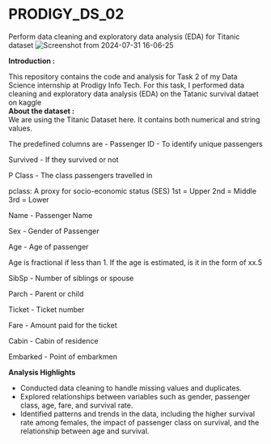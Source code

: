 # PRODIGY_DS_02
Perform data cleaning and exploratory data analysis (EDA) for Titanic dataset
![Screenshot from 2024-07-31 16-06-25](https://github.com/user-attachments/assets/cfaea9e5-0169-48dc-af41-d845e0b4e50e)

**Introduction :** </br>

This repository contains the code and analysis for Task 2 of my Data Science internship at Prodigy Info Tech. For this task, I performed data cleaning and exploratory data analysis (EDA) on the Tatanic survival dataet on kaggle </br>
**About the dataset :** </br>
We are using the Titanic Dataset here. It contains both numerical and string values.

The predefined columns are -
Passenger ID - To identify unique passengers

Survived - If they survived or not

P Class - The class passengers travelled in

pclass: A proxy for socio-economic status (SES) 1st = Upper 2nd = Middle 3rd = Lower

Name - Passenger Name

Sex - Gender of Passenger

Age - Age of passenger

Age is fractional if less than 1. If the age is estimated, is it in the form of xx.5

SibSp - Number of siblings or spouse

Parch - Parent or child

Ticket - Ticket number

Fare - Amount paid for the ticket

Cabin - Cabin of residence

Embarked - Point of embarkmen

**Analysis Highlights** </br>
- Conducted data cleaning to handle missing values and duplicates.</br>
- Explored relationships between variables such as gender, passenger class, age, fare, and survival rate.
- Identified patterns and trends in the data, including the higher survival rate among females, the impact of passenger class on survival, and the relationship between age and survival.

